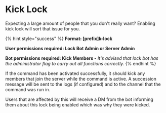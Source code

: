 # Kick Lock

Expecting a large amount of people that you don't really want? Enabling kick lock will sort that issue for you.

{% hint style="success" %}
**Format: \[prefix\]k-lock**

**User permissions required: Lock Bot Admin or Server Admin**

**Bot permissions required: Kick Members -** _It's advised that lock bot has the administrator flag to carry out all functions correctly._
{% endhint %}

If the command has been activated successfully, it should kick any members that join the server while the command is active. A succession message will be sent to the logs \(if configured\) and to the channel that the command was run in.

Users that are affected by this will receive a DM from the bot informing them about this lock being enabled which was why they were kicked.

